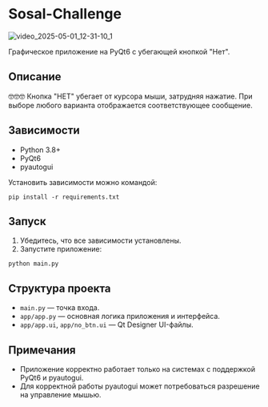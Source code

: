 # Sosal-Challenge

![video_2025-05-01_12-31-10_1](https://github.com/user-attachments/assets/cd986f64-85b2-49fa-8859-9d7114f6cc09)

Графическое приложение на PyQt6 с убегающей кнопкой "Нет".

## Описание

🤓🤓🤓 Кнопка "НЕТ" убегает от курсора мыши, затрудняя нажатие. При выборе любого варианта отображается соответствующее сообщение.

## Зависимости

- Python 3.8+
- PyQt6
- pyautogui

Установить зависимости можно командой:

```
pip install -r requirements.txt
```

## Запуск

1. Убедитесь, что все зависимости установлены.
2. Запустите приложение:

```
python main.py
```

## Структура проекта

- `main.py` — точка входа.
- `app/app.py` — основная логика приложения и интерфейса.
- `app/app.ui`, `app/no_btn.ui` — Qt Designer UI-файлы.

## Примечания

- Приложение корректно работает только на системах с поддержкой PyQt6 и pyautogui.
- Для корректной работы pyautogui может потребоваться разрешение на управление мышью.
